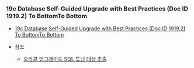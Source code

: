 ### 19c Database Self-Guided Upgrade with Best Practices (Doc ID 1919.2)	To BottomTo Bottom	

* [19c Database Self-Guided Upgrade with Best Practices (Doc ID 1919.2)	To BottomTo Bottom	](https://support.oracle.com/epmos/faces/DocumentDisplay?_afrLoop=381368851071665&parent=WIDGET_INFORMATION_CENTER&sourceId=1369591.1&id=1919.2&_afrWindowMode=0&_adf.ctrl-state=90kjb4hnm_185)

* 참조
  * [오라클 업그레이드 SQL 튜닝 대상 추출](https://argolee.tistory.com/103)
